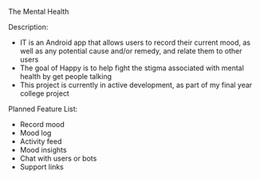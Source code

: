 The Mental Health 

Description:
- IT is an Android app that allows users to record their current mood, as well as any potential cause and/or remedy, and relate them to other users
- The goal of Happy is to help fight the stigma associated with mental health by get people talking
- This project is currently in active development, as part of my final year college project

Planned Feature List:
- Record mood
- Mood log
- Activity feed
- Mood insights
- Chat with users or bots
- Support links


